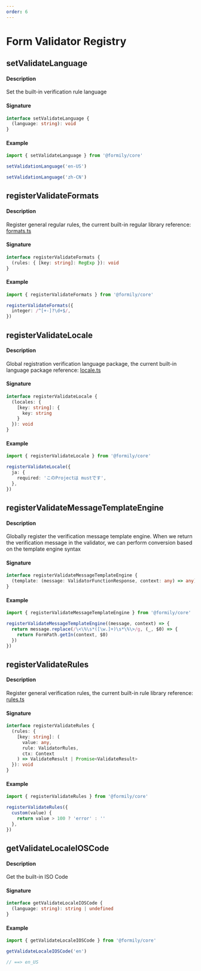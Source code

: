 ```yaml
---
order: 6
---
```


# Form Validator Registry

## setValidateLanguage

#### Description

Set the built-in verification rule language

#### Signature

```ts
interface setValidateLanguage {
  (language: string): void
}
```

#### Example

```ts
import { setValidateLanguage } from '@formily/core'

setValidationLanguage('en-US')

setValidationLanguage('zh-CN')
```

## registerValidateFormats

#### Description

Register general regular rules, the current built-in regular library reference: [formats.ts](https://github.com/alibaba/formily/blob/master/packages/validator/src/formats.ts)

#### Signature

```ts
interface registerValidateFormats {
  (rules: { [key: string]: RegExp }): void
}
```

#### Example

```ts
import { registerValidateFormats } from '@formily/core'

registerValidateFormats({
  integer: /^[+-]?\d+$/,
})
```

## registerValidateLocale

#### Description

Global registration verification language package, the current built-in language package reference: [locale.ts](https://github.com/alibaba/formily/blob/master/packages/validator/src/locale.ts)

#### Signature

```ts
interface registerValidateLocale {
  (locales: {
    [key: string]: {
      key: string
    }
  }): void
}
```

#### Example

```ts
import { registerValidateLocale } from '@formily/core'

registerValidateLocale({
  ja: {
    required: 'このProjectは mustです',
  },
})
```

## registerValidateMessageTemplateEngine

#### Description

Globally register the verification message template engine. When we return the verification message in the validator, we can perform conversion based on the template engine syntax

#### Signature

```ts
interface registerValidateMessageTemplateEngine {
  (template: (message: ValidatorFunctionResponse, context: any) => any): void
}
```

#### Example

```ts
import { registerValidateMessageTemplateEngine } from '@formily/core'

registerValidateMessageTemplateEngine((message, context) => {
  return message.replace(/\<\%\s*([\w.]+)\s*\%\>/g, (_, $0) => {
    return FormPath.getIn(context, $0)
  })
})
```

## registerValidateRules

#### Description

Register general verification rules, the current built-in rule library reference: [rules.ts](https://github.com/alibaba/formily/blob/master/packages/validator/src/rules.ts)

#### Signature

```ts
interface registerValidateRules {
  (rules: {
    [key: string]: (
      value: any,
      rule: ValidatorRules,
      ctx: Context
    ) => ValidateResult | Promise<ValidateResult>
  }): void
}
```

#### Example

```ts
import { registerValidateRules } from '@formily/core'

registerValidateRules({
  custom(value) {
    return value > 100 ? 'error' : ''
  },
})
```

## getValidateLocaleIOSCode

#### Description

Get the built-in ISO Code

#### Signature

```ts
interface getValidateLocaleIOSCode {
  (language: string): string | undefined
}
```

#### Example

```ts
import { getValidateLocaleIOSCode } from '@formily/core'

getValidateLocaleIOSCode('en')

// ==> en_US
```

